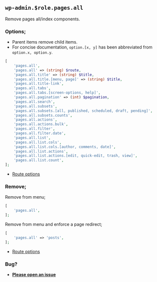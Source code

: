 ## `wp-admin.$role.pages.all`

Remove pages all/index components.

### Options;

* Parent items remove child items. 
* For concise documentation, `option.[x, y]` has been abbreviated from `option.x, option.y`.

```php
[
    'pages.all',
    'pages.all' => (string) $route,
    'pages.all.title' => (string) $title,
    'pages.all.title.[menu, page]' => (string) $title,
    'pages.all.title-link',
    'pages.all.tabs',
    'pages.all.tabs.[screen-options, help]',
    'pages.all.pagination' => (int) $pagination,
    'pages.all.search',
    'pages.all.subsets',
    'pages.all.subsets.[all, published, scheduled, draft, pending]',
    'pages.all.subsets.counts',
    'pages.all.actions',
    'pages.all.actions.bulk',
    'pages.all.filter',
    'pages.all.filter.date',
    'pages.all.list',
    'pages.all.list.cols',
    'pages.all.list.cols.[author, comments, date]',
    'pages.all.list.actions',
    'pages.all.list.actions.[edit, quick-edit, trash, view]',
    'pages.all.list.count',
];
```

* [Route options](../route-options.md)

### Remove;

Remove from menu;

```php
[
    'pages.all',
];
```

Remove from menu and enforce a page redirect;

```php
[
    'pages.all' => 'posts',
];
```

* [Route options](../route-options.md)

### Bug?

* **[Please open an issue](https://github.com/soberwp/intervention/issues/new?title=[wp-admin.pages.all]&labels=bug&assignees=darrenjacoby)**
